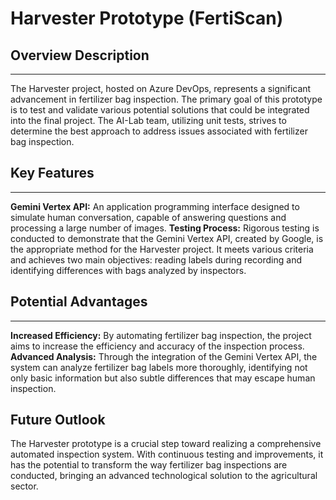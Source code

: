
# Harvester Prototype (FertiScan)

## Overview Description

---
The Harvester project, hosted on Azure DevOps, represents a significant 
advancement in fertilizer bag inspection. The primary goal of this prototype is
to test and validate various potential solutions that could be integrated into 
the final project. The AI-Lab team, utilizing unit tests, strives to determine 
the best approach to address issues associated with fertilizer bag inspection.

## Key Features

---
**Gemini Vertex API:** An application programming interface designed to 
simulate human conversation, capable of answering questions and processing 
a large number of images.
**Testing Process:** Rigorous testing is conducted to demonstrate that
the Gemini Vertex API, created by Google, is the appropriate method for the 
Harvester project. 
It meets various criteria and achieves two main objectives: 
reading labels during recording and identifying differences with bags analyzed 
by inspectors.

## Potential Advantages

---
**Increased Efficiency:** By automating fertilizer bag inspection, the project 
aims to increase the efficiency and accuracy of the inspection process.
**Advanced Analysis:** Through the integration of the Gemini Vertex API, the 
system can analyze fertilizer bag labels more thoroughly, identifying not only 
basic information but also subtle differences that may escape human inspection.

## Future Outlook

The Harvester prototype is a crucial step toward realizing a
comprehensive automated inspection system. With continuous testing and 
improvements, it has the potential to transform the way fertilizer bag 
inspections are conducted, bringing an advanced technological solution 
to the agricultural sector.
